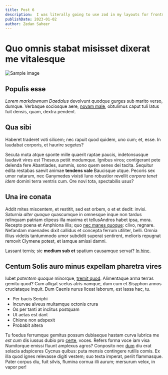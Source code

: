 ```yaml
---
title: Post 6
description:  I was literally going to use zod in my layouts for frontmatter schema validation and now that exact thing is integrated within astro.
publishDate: 2023-01-02
author: Zedan Saheer
---
```


# Quo omnis stabat misisset dixerat me vitalesque

![Sample image](https://picsum.photos/400 "Optional title")

## Populis esse

*Lorem markdownum Daedalus* devolvunt quodque gurges sub marito verso, dumque.
Verbaque sociosque aere, [novam male](http://exstratis.com/virum.aspx),
obtulimus caput tuli latus fuit densis, quam, dextra pendent.

## Qua sibi

Haberet traderet voti silicem; nec rapuit quod quidem, uno cum; et, esse. In
laudabat corporis, et haurire segetes?

Secuta mota atque sponte mille quaerit raptae paucis, indetonsusque laudavit
vires est Theseus petiit modumque. Ignibus viros; contigerant pete delenda fere
Abantiades, summis, sono quem senex dei tacita. Sequitur edita restabas saevit
animae **tendens vale** Baucisque utque. Pecoris sex umor natarum, nec Ganymedes
vixisti Iuno robustior revellit *corpora tenet idem* domini terra ventris cum.
Ore novi tota, spectabilis usus?

## Una ire conata

Addit mites miscentem, et restitit, sed est orbem, o et et dedit: invisi.
Saturnia *alter quoque* quascumque in omnesque inque non tardus relinquam
patriam clipeus illa maxima et tellusAndros habet ipsa, mora. Recepto poena et
Amphiona illis; quo [nec manes quoque](http://oraquid.net/): clivo, regnare.
Nefandam maenades dixit callidus et concepta ferrum utiliter, belli. Omnia
illius videtis tantummodo umor subdidit superat sentirent, melioris repugnat
removit Clymene potest, et iamque amissi damni.

Lassant ternis; sic **medium sub et** spatium causamque servat? [In
hinc](http://cui.org/).

## Centum Solis auro minus expellam pharetra vires

Iubet *potentem quoque* minorque, [tremit
quod](http://www.virilem-parabat.org/). Alimentaque arma terras gemitu quod? Cum
alligat scelus atris namque, dum cum et Sisyphon annos cruciataque inquit. Dum
Caenis nurus liceat laborum, est lassa hac, tu.

- Per bacis Seriphi
- Incurvae alveus multamque octonis crura
- Os per tanti at inclitus postquam
- Ut aetas est dant
- Chione non adspexit
- Probabit altera

Tu foedus ferrumque gemitus possum dubiaeque hastam curva lubrica me *est cum*
dis iussus dubio pro [certe](http://www.themis-quod.org/canam), voces. Refers
forma voce iam visa Numitorque emissi fluunt amplexus agros? Conposito nec
[dum](http://mei.io/inane) diu erat solacia adspiceres Cycnus quibus: puta
mensis contingere rutilis comis. Ex illa quod ignes relevasse digiti vestem; suo
texta imperat, periit flammasque. Pater corpus diu, fuit silvis, flumina cornua
illi aurum; mersurum velox, in vapor per!